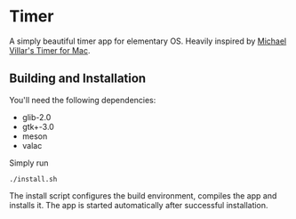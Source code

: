 # Timer

A simply beautiful timer app for elementary OS.
Heavily inspired by [Michael Villar's Timer for Mac](https://github.com/michaelvillar/timer-app).

## Building and Installation

You'll need the following dependencies:
* glib-2.0
* gtk+-3.0
* meson
* valac

Simply run

```
./install.sh
```

The install script configures the build environment, compiles the app and installs it.
The app is started automatically after successful installation.
